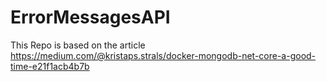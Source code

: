 # ErrorMessagesAPI

This Repo is based on the article 
https://medium.com/@kristaps.strals/docker-mongodb-net-core-a-good-time-e21f1acb4b7b
